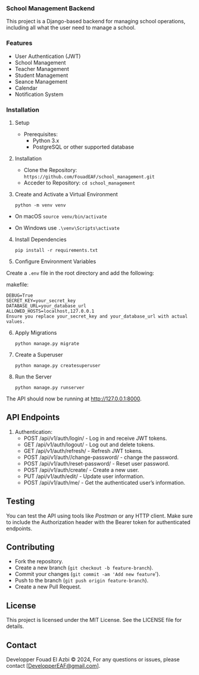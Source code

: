 ### School Management Backend

This project is a Django-based backend for managing school operations, including all what the user need to manage a school.

### Features

- User Authentication (JWT)
- School Management
- Teacher Management
- Student Management
- Seance Management
- Calendar
- Notification System

### Installation

1. Setup

   - Prerequisites:
     - Python 3.x
     - PostgreSQL or other supported database

2. Installation

   - Clone the Repository: `https://github.com/FouadEAF/school_management.git`
   - Acceder to Repository: `cd school_management`

3. Create and Activate a Virtual Environment

   `python -m venv venv`

- On macOS `source venv/bin/activate`

- On Windows use `.\venv\Scripts\activate`

4. Install Dependencies

   `pip install -r requirements.txt`

5. Configure Environment Variables

Create a `.env` file in the root directory and add the following:

makefile:

    DEBUG=True
    SECRET_KEY=your_secret_key
    DATABASE_URL=your_database_url
    ALLOWED_HOSTS=localhost,127.0.0.1
    Ensure you replace your_secret_key and your_database_url with actual values.

6. Apply Migrations

   `python manage.py migrate`

7. Create a Superuser

   `python manage.py createsuperuser`

8. Run the Server

   `python manage.py runserver`

The API should now be running at http://127.0.0.1:8000.

## API Endpoints

1. Authentication:
   - POST /api/v1/auth/login/ - Log in and receive JWT tokens.
   - GET /api/v1/auth/logout/ - Log out and delete tokens.
   - GET /api/v1/auth/refresh/ - Refresh JWT tokens.
   - POST /api/v1/auth//change-password/ - change the password.
   - POST /api/v1/auth/reset-password/ - Reset user password.
   - POST /api/v1/auth/create/ - Create a new user.
   - PUT /api/v1/auth/edit/ - Update user information.
   - POST /api/v1/auth/me/ - Get the authenticated user’s information.

## Testing

You can test the API using tools like _*Postman*_ or any HTTP client. Make sure to include the Authorization header with the Bearer token for authenticated endpoints.

## Contributing

- Fork the repository.
- Create a new branch (`git checkout -b feature-branch`).
- Commit your changes (`git commit -am 'Add new feature`').
- Push to the branch (`git push origin feature-branch`).
- Create a new Pull Request.

## License

This project is licensed under the MIT License. See the LICENSE file for details.

## Contact

Developper Fouad El Azbi &copy; 2024,
For any questions or issues, please contact [DevelopperEAF@gmail.com].
